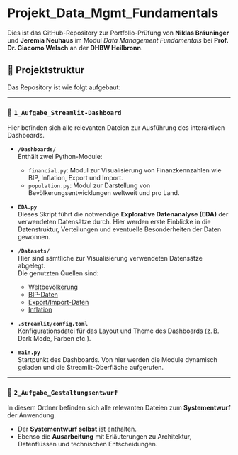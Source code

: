 # Projekt_Data_Mgmt_Fundamentals

Dies ist das GitHub-Repository zur Portfolio-Prüfung von **Niklas Bräuninger** und **Jeremia Neuhaus** im Modul *Data Management Fundamentals* bei **Prof. Dr. Giacomo Welsch** an der **DHBW Heilbronn**.

## 🔧 Projektstruktur

Das Repository ist wie folgt aufgebaut:

---

### 📁 `1_Aufgabe_Streamlit-Dashboard`

Hier befinden sich alle relevanten Dateien zur Ausführung des interaktiven Dashboards.

- **`/Dashboards/`**  
  Enthält zwei Python-Module:
  - `financial.py`: Modul zur Visualisierung von Finanzkennzahlen wie BIP, Inflation, Export und Import.
  - `population.py`: Modul zur Darstellung von Bevölkerungsentwicklungen weltweit und pro Land.

- **`EDA.py`**  
  Dieses Skript führt die notwendige **Explorative Datenanalyse (EDA)** der verwendeten Datensätze durch. Hier werden erste Einblicke in die Datenstruktur, Verteilungen und eventuelle Besonderheiten der Daten gewonnen.

- **`/Datasets/`**  
  Hier sind sämtliche zur Visualisierung verwendeten Datensätze abgelegt.  
  Die genutzten Quellen sind:
  - [Weltbevölkerung](https://www.kaggle.com/datasets/iamsouravbanerjee/world-population-dataset)
  - [BIP-Daten](https://www.kaggle.com/datasets/sazidthe1/world-gdp-growth)
  - [Export/Import-Daten](https://www.kaggle.com/datasets/muhammadtalhaawan/world-export-and-import-dataset)
  - [Inflation](https://www.kaggle.com/datasets/sazidthe1/global-inflation-data)

- **`.streamlit/config.toml`**  
  Konfigurationsdatei für das Layout und Theme des Dashboards (z. B. Dark Mode, Farben etc.).

- **`main.py`**  
  Startpunkt des Dashboards. Von hier werden die Module dynamisch geladen und die Streamlit-Oberfläche aufgerufen.

---

### 📁 `2_Aufgabe_Gestaltungsentwurf`

In diesem Ordner befinden sich alle relevanten Dateien zum **Systementwurf** der Anwendung.

- Der **Systementwurf selbst** ist enthalten.
- Ebenso die **Ausarbeitung** mit Erläuterungen zu Architektur, Datenflüssen und technischen Entscheidungen.
